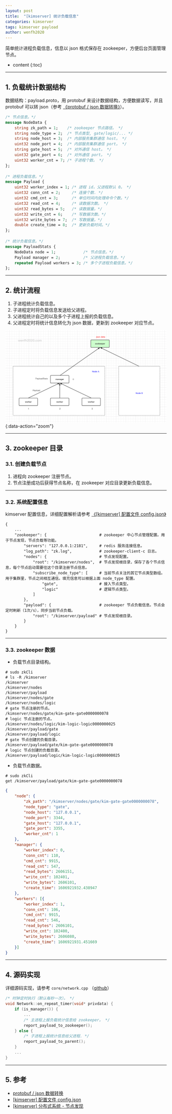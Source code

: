 ```yaml
---
layout: post
title:  "[kimserver] 统计负载信息"
categories: kimserver
tags: kimserver payload
author: wenfh2020
---
```


简单统计进程负载信息，信息以 json 格式保存在 zookeeper，方便后台页面管理节点。




* content
{:toc}

---

## 1. 负载统计数据结构

数据结构：payload.proto，用 protobuf 来设计数据结构，方便数据读写，并且 protobuf 可以转 json（参考 [《protobuf / json 数据转换》](https://wenfh2020.com/2020/10/28/protobuf-convert-json/)）。

```protobuf
/* 节点信息。*/
message NodeData {
    string zk_path = 1;    /* zookeeper 节点路径。 */
    string node_type = 2;  /* 节点类型, gate/logic/... */
    string node_host = 3;  /* 内部服务集群通信 host。 */
    uint32 node_port = 4;  /* 内部服务集群通信 port。 */
    string gate_host = 5;  /* 对外通信 host。 */
    uint32 gate_port = 6;  /* 对外通信 port。 */
    uint32 worker_cnt = 7; /* 子进程个数。 */
};

/* 进程负载信息。*/
message Payload {
    uint32 worker_index = 1; /* 进程 id，父进程默认 0。 */
    uint32 conn_cnt = 2;     /* 连接个数. */
    uint32 cmd_cnt = 3;      /* 单位时间内处理命令个数。*/
    uint32 read_cnt = 4;     /* 读数据次数。 */
    uint32 read_bytes = 5;   /* 读数据量。*/
    uint32 write_cnt = 6;    /* 写数据次数。*/
    uint32 write_bytes = 7;  /* 写数据量。*/
    double create_time = 8;  /* 更新负载时间。*/
};

/* 统计负载信息。*/
message PayloadStats {
    NodeData node = 1;            /* 节点信息。*/
    Payload manager = 2;          /* 父进程负载信息。*/
    repeated Payload workers = 3; /* 多个子进程负载信息。*/
};
```

---

## 2. 统计流程

1. 子进程统计负载信息。
2. 子进程定时将负载信息发送给父进程。
3. 父进程统计自己的以及多个子进程上报的负载信息。
4. 父进程定时将统计信息转化为 json 数据，更新到 zookeeper 对应节点。

![负载统计流程](/images/2020/2020-12-02-23-22-36.png){:data-action="zoom"}

---

## 3. zookeeper 目录

### 3.1. 创建负载节点

1. 进程向 zookeeper 注册节点。
2. 节点注册成功后获得节点名称，在 zookeeper 对应目录更新负载信息。

---

### 3.2. 系统配置信息

kimserver 配置信息，详细配置解析请参考 [《[kimserver] 配置文件 config.json》](https://wenfh2020.com/2020/12/02/kimserver-config/)

```shell
{
    ...
    "zookeeper": {                       # zookeeper 中心节点管理配置。用于节点发现，节点负载等功能。
        "servers": "127.0.0.1:2181",     # redis 服务连接信息。
        "log_path": "zk.log",            # zookeeper-client-c 日志。
        "nodes": {                       # 节点发现配置。
            "root": "/kimserver/nodes",  # 节点发现根目录，保存了各个节点信息，每个节点启动需要往这个目录注册节点信息。
            "subscribe_node_type": [     # 当前节点关注的其它节点类型数组。用于集群里，节点之间相互通信。填充信息可以根据上面 node_type 配置。
                "gate",                  # 接入节点类型。
                "logic"                  # 逻辑节点类型。
            ]
        },
        "payload": {                     # zookeeper 节点负载信息。节点会定时刷新（1次/s），同步当前节点负载。
            "root": "/kimserver/payload" # 节点发现根目录。
        }
    }
}
```

---

### 3.3. zookeeper 数据

* 负载节点目录结构。

```shell
# sudo zkCli
# ls -R /kimserver
/kimserver
/kimserver/nodes
/kimserver/payload
/kimserver/nodes/gate
/kimserver/nodes/logic
# gate 节点注册的节点。
/kimserver/nodes/gate/kim-gate-gate0000000078
# logic 节点注册的节点。
/kimserver/nodes/logic/kim-logic-logic0000000025
/kimserver/payload/gate
/kimserver/payload/logic
# gate 节点创建的负载目录。
/kimserver/payload/gate/kim-gate-gate0000000078
# logic 节点创建的负载目录。
/kimserver/payload/logic/kim-logic-logic0000000025
```

* 负载节点数据。

```shell
# sudo zkCli
get /kimserver/payload/gate/kim-gate-gate0000000078
```

```json
{
    "node": {
        "zk_path": "/kimserver/nodes/gate/kim-gate-gate0000000078",
        "node_type": "gate",
        "node_host": "127.0.0.1",
        "node_port": 3344,
        "gate_host": "127.0.0.1",
        "gate_port": 3355,
        "worker_cnt": 1
    },
    "manager": {
        "worker_index": 0,
        "conn_cnt": 110,
        "cmd_cnt": 9915,
        "read_cnt": 547,
        "read_bytes": 2606151,
        "write_cnt": 102401,
        "write_bytes": 2606101,
        "create_time": 1606921932.438947
    },
    "workers": [{
        "worker_index": 1,
        "conn_cnt": 106,
        "cmd_cnt": 9915,
        "read_cnt": 546,
        "read_bytes": 2606101,
        "write_cnt": 102400,
        "write_bytes": 2606080,
        "create_time": 1606921931.451669
    }]
}
```

---

## 4. 源码实现

详细源码实现，请参考 `core/network.cpp` （[github](https://github.com/wenfh2020/kimserver/blob/master/src/core/network.cpp)）

```cpp
/* 时钟定时执行（默认每秒一次）。 */
void Network::on_repeat_timer(void* privdata) {
    if (is_manager()) {
        ...
        /* 主进程上报负载统计信息给 zookeeper。 */
        report_payload_to_zookeeper();
    } else {
        /* 子进程上报统计信息给父进程. */
        report_payload_to_parent();
    }
    ...
}
```

---

## 5. 参考

* [protobuf / json 数据转换](https://wenfh2020.com/2020/10/28/protobuf-convert-json/)
* [[kimserver] 配置文件 config.json](https://wenfh2020.com/2020/12/02/kimserver-config/)
* [[kimserver] 分布式系统 - 节点发现](https://wenfh2020.com/2020/10/24/kimserver-nodes-discovery/)
